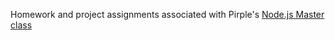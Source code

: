 Homework and project assignments associated with Pirple's [Node.js Master class](https://pirple.thinkific.com/courses/the-nodejs-master-class)